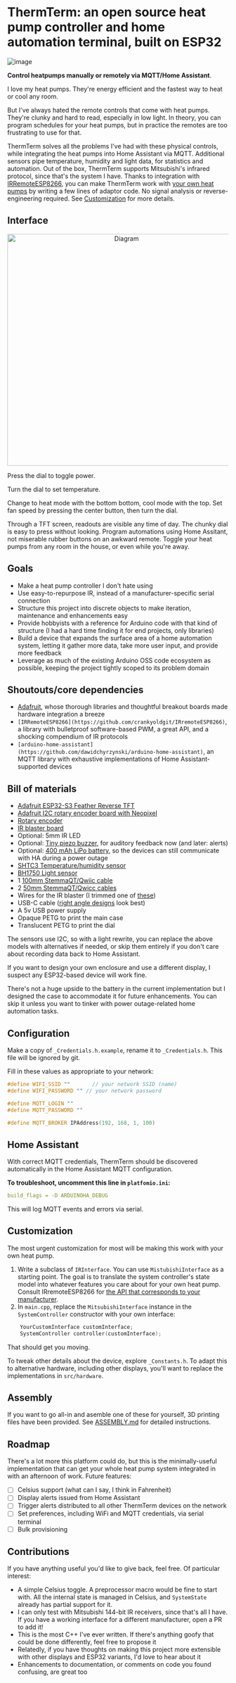 # ThermTerm: an open source heat pump controller and home automation terminal, built on ESP32

![image](https://github.com/daniloc/ThermTerm/assets/213358/c3d5e749-000b-4d88-8361-5ec403e4682f)

**Control heatpumps manually or remotely via MQTT/Home Assistant**.

I love my heat pumps. They're energy efficient and the fastest way to heat or cool any room.

But I've always hated the remote controls that come with heat pumps. They're clunky and hard to read, especially in low light. In theory, you can program schedules for your heat pumps, but in practice the remotes are too frustrating to use for that.

ThermTerm solves all the problems I've had with these physical controls, while integrating the heat pumps into Home Assistant via MQTT. Additional sensors pipe temperature, humidity and light data, for statistics and automation. Out of the box, ThermTerm supports Mitsubishi's infrared protocol, since that's the system I have. Thanks to integration with [IRRemoteESP8266](https://github.com/crankyoldgit/IRremoteESP8266), you can make ThermTerm work with [your own heat pumps](https://github.com/crankyoldgit/IRremoteESP8266/blob/master/SupportedProtocols.md) by writing a few lines of adaptor code. No signal analysis or reverse-engineering required. See [Customization](#customization) for more details.

## Interface

<p align="center">
<img width="527" alt="Diagram" src="https://github.com/daniloc/ThermTerm/assets/213358/17835a63-d495-4553-853f-562c07adade9">
</p>
Press the dial to toggle power.

Turn the dial to set temperature.

Change to heat mode with the bottom bottom, cool mode with the top. Set fan speed by pressing the center button, then turn the dial.

Through a TFT screen, readouts are visible any time of day. The chunky dial is easy to press without looking. Program automations using Home Assitant, not miserable rubber buttons on an awkward remote. Toggle your heat pumps from any room in the house, or even while you're away.

## Goals

- Make a heat pump controller I don't hate using
- Use easy-to-repurpose IR, instead of a manufacturer-specific serial connection
- Structure this project into discrete objects to make iteration, maintenance and enhancements easy
- Provide hobbyists with a reference for Arduino code with that kind of structure (I had a hard time finding it for end projects, only libraries)
- Build a device that expands the surface area of a home automation system, letting it gather more data, take more user input, and provide more feedback
- Leverage as much of the existing Arduino OSS code ecosystem as possible, keeping the project tightly scoped to its problem domain

## Shoutouts/core dependencies

- [Adafruit](https://learn.adafruit.com), whose thorough libraries and thoughtful breakout boards made hardware integration a breeze
- `[IRRemoteESP8266](https://github.com/crankyoldgit/IRremoteESP8266)`, a library with bulletproof software-based PWM, a great API, and a shocking compendium of IR protocols
- `[arduino-home-assistant](https://github.com/dawidchyrzynski/arduino-home-assistant)`, an MQTT library with exhaustive implementations of Home Assistant-supported devices

## Bill of materials

- [Adafruit ESP32-S3 Feather Reverse TFT](https://www.adafruit.com/product/5691)
- [Adafruit I2C rotary encoder board with Neopixel](https://www.adafruit.com/product/4991)
- [Rotary encoder](https://www.adafruit.com/product/377)
- [IR blaster board](https://www.adafruit.com/product/5639)
- Optional: 5mm IR LED
- Optional: [Tiny piezo buzzer](https://www.adafruit.com/product/1740), for auditory feedback now (and later: alerts)
- Optional: [400 mAh LiPo battery](https://www.adafruit.com/product/3898), so the devices can still communicate with HA during a power outage
- [SHTC3 Temperature/humidity sensor](https://www.adafruit.com/product/4636)
- [BH1750 Light sensor](https://www.adafruit.com/product/4681)
- 1 [100mm StemmaQT/Qwiic cable](https://www.adafruit.com/product/4210)
- 2 [50mm StemmaQT/Qwicc cables](https://www.adafruit.com/product/4399)
- Wires for the IR blaster (I trimmed one of [these](https://www.adafruit.com/product/4336))
- USB-C cable ([right angle designs](https://www.amazon.com/dp/B08912ZBHZ) look best)
- A 5v USB power supply
- Opaque PETG to print the main case
- Translucent PETG to print the dial

The sensors use I2C, so with a light rewrite, you can replace the above models with alternatives if needed, or skip them entirely if you don't care about recording data back to Home Assistant.

If you want to design your own enclosure and use a different display, I suspect any ESP32-based device will work fine.

There's not a huge upside to the battery in the current implementation but I designed the case to accommodate it for future enhancements. You can skip it unless you want to tinker with power outage-related home automation tasks.

## Configuration

Make a copy of `_Credentials.h.example`, rename it to `_Credentials.h`. This file will be ignored by git.

Fill in these values as appropriate to your network:

```C++
#define WIFI_SSID ""       // your network SSID (name)
#define WIFI_PASSWORD "" // your network password

#define MQTT_LOGIN ""
#define MQTT_PASSWORD ""

#define MQTT_BROKER IPAddress(192, 168, 1, 100)
```

## Home Assistant

With correct MQTT credentials, ThermTerm should be discovered automatically in the Home Assistant MQTT configuration.

**To troubleshoot, uncomment this line in `platfomio.ini`:**

```yaml
build_flags = -D ARDUINOHA_DEBUG
```

This will log MQTT events and errors via serial.

## Customization

The most urgent customization for most will be making this work with your own heat pump.

1. Write a subclass of `IRInterface`. You can use `MistubishiInterface` as a starting point. The goal is to translate the system controller's state model into whatever features you care about for your own heat pump. Consult IRremoteESP8266 for [the API that corresponds to your manufacturer](https://github.com/crankyoldgit/IRremoteESP8266/blob/master/SupportedProtocols.md).
2. In `main.cpp`, replace the `MitsubishiInterface` instance in the `SystemController` constructor with your own interface:

```C++
    YourCustomInterface customInterface;
    SystemController controller(customInterface);
```

That should get you moving.

To tweak other details about the device, explore `_Constants.h`. To adapt this to alternative hardware, including other displays, you'll want to replace the implementations in `src/hardware`.

## Assembly

If you want to go all-in and asemble one of these for yourself, 3D printing files have been provided. See [ASSEMBLY.md](/enclosure/ASSEMBLY.md) for detailed instructions.

## Roadmap

There's a lot more this platform could do, but this is the minimally-useful implementation that can get your whole heat pump system integrated in with an afternoon of work. Future features:

- [ ] Celsius support (what can I say, I think in Fahrenheit)
- [ ] Display alerts issued from Home Assistant
- [ ] Trigger alerts distributed to all other ThermTerm devices on the network
- [ ] Set preferences, including WiFi and MQTT credentials, via serial terminal
- [ ] Bulk provisioning

## Contributions

If you have anything useful you'd like to give back, feel free. Of particular interest:

- A simple Celsius toggle. A preprocessor macro would be fine to start with. All the internal state is managed in Celsius, and `SystemState` already has partial support for it.
- I can only test with Mitsubishi 144-bit IR receivers, since that's all I have. If you have a working interface for a different manufacturer, open a PR to add it!
- This is the most C++ I've ever written. If there's anything goofy that could be done differently, feel free to propose it
- Relatedly, if you have thoughts on making this project more extensible with other displays and ESP32 variants, I'd love to hear about it
- Enhancements to documentation, or comments on code you found confusing, are great too
